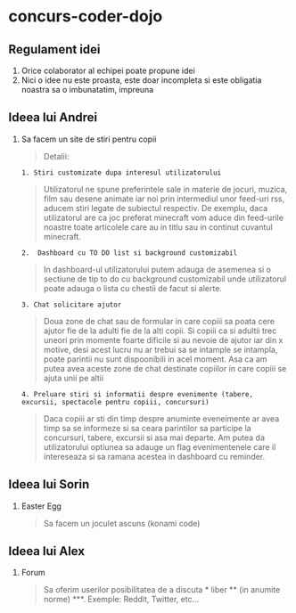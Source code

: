 # concurs-coder-dojo
## Regulament idei

1. Orice colaborator al echipei poate propune idei
2. Nici o idee nu este proasta, este doar incompleta si este obligatia noastra sa o imbunatatim, impreuna


## Ideea lui Andrei
1.  Sa facem un site de stiri pentru copii 

     > Detalii: 
     
        1. Stiri customizate dupa interesul utilizatorului
       >  Utilizatorul ne spune preferintele sale in materie de jocuri, muzica, film sau desene animate  iar noi prin intermediul unor feed-uri rss, aducem stiri legate de subiectul respectiv. De exemplu, daca utilizatorul are ca joc preferat minecraft vom aduce din feed-urile noastre toate articolele care au in titlu sau in continut cuvantul minecraft.
       
       
        2.  Dashboard cu TO DO list si background customizabil 
     >  In dashboard-ul utilizatorului putem adauga de asemenea si o sectiune de tip to do cu background customizabil unde utilizatorul poate adauga o lista cu chestii de facut si alerte.
     
        3. Chat solicitare ajutor
      > Doua zone de chat sau de formular in care copiii sa poata cere ajutor fie de la adulti fie de la alti copii. Si copiii ca si adultii trec uneori prin momente foarte dificile si au nevoie de ajutor iar din x motive, desi acest lucru nu ar trebui sa se intample se intampla, poate parintii nu sunt dispoonibili in acel moment. Asa ca am putea avea aceste zone de chat destinate copiilor in care copiii se ajuta unii pe altii
      
        4. Preluare stiri si informatii despre evenimente (tabere, excursii, spectacole pentru copiii, concursuri)
      >  Daca copiii ar sti din timp despre anuminte eveneimente ar avea timp sa se informeze si sa ceara parintilor sa participe la concursuri, tabere, excursii si asa mai departe. Am putea da utilizatorului optiunea sa adauge un flag evenimentenele care il intereseaza si sa ramana acestea in dashboard cu reminder.  

## Ideea lui Sorin
1. Easter Egg

     > Sa facem un joculet ascuns (konami code)     

## Ideea lui Alex
1. Forum

     > Sa oferim userilor posibilitatea de a discuta * liber ** (in anumite norme) ***. Exemple: Reddit, Twitter, etc...

